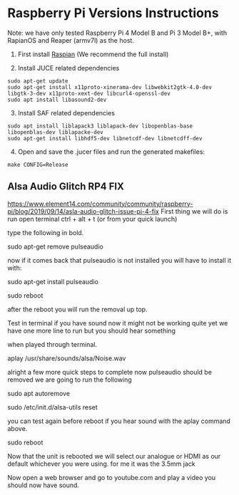 # Raspberry Pi Versions Instructions

Note: we have only tested Raspberry Pi 4 Model B and Pi 3 Model B+, with RapianOS and Reaper (armv7l) as the host.

1. First install [Raspian](https://www.raspberrypi.org/downloads/raspbian/)  (We recommend the full install)
 
2. Install JUCE related dependencies
```
sudo apt-get update
sudo apt-get install x11proto-xinerama-dev libwebkit2gtk-4.0-dev libgtk-3-dev x11proto-xext-dev libcurl4-openssl-dev 
sudo apt install libasound2-dev
```
 
3. Install SAF related dependencies

```
sudo apt install liblapack3 liblapack-dev libopenblas-base libopenblas-dev liblapacke-dev
sudo apt-get install libhdf5-dev libnetcdf-dev libnetcdff-dev
```

4. Open and save the .jucer files and run the generated makefiles: 
```
make CONFIG=Release
``` 

## Alsa Audio Glitch RP4 FIX
https://www.element14.com/community/community/raspberry-pi/blog/2019/09/14/asla-audio-glitch-issue-pi-4-fix
First thing we will do is run open terminal ctrl + alt + t  (or from your quick launch)

type the following in bold.

sudo apt-get remove pulseaudio

now if it comes back that pulseaudio is not installed you will have to install it with:

sudo apt-get install pulseaudio

sudo reboot

after the reboot you will run the removal up top.

Test in terminal if you have sound now it might not be working quite yet we have one more line to run but you should hear something

when played through terminal.

aplay /usr/share/sounds/alsa/Noise.wav

alright a few more quick steps to complete now pulseaudio should be removed we are going to run the following

sudo apt autoremove

sudo /etc/init.d/alsa-utils reset

you can test again before reboot if you hear sound with the aplay command above.

sudo reboot

Now that the unit is rebooted we will select our analogue or HDMI as our default whichever you were using. for me it was the 3.5mm jack

Now open a web browser and go to youtube.com and play a video you should now have sound.


